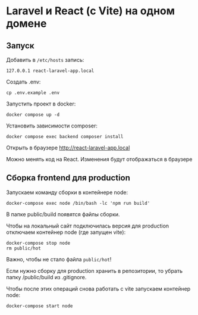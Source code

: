 # Laravel и React (c Vite) на одном домене

## Запуск

Добавить в `/etc/hosts` запись:

```
127.0.0.1 react-laravel-app.local
```

Создать .env:

```
cp .env.example .env
```

Запустить проект в docker:

```
docker compose up -d
```

Установить зависимости composer:

```
docker compose exec backend composer install
```

Открыть в браузере http://react-laravel-app.local

Можно менять код на React. Изменения будут отображаться в браузере

## Сборка frontend для production

Запускаем команду сборки в контейнере node:

```
docker-compose exec node /bin/bash -lc 'npm run build'
```

В папке public/build появятся файлы сборки.

Чтобы на локальный сайт подключилась версия для production отключаем контейнер node (где запущен vite):

```
docker-compose stop node
rm public/hot
```

Важно, чтобы не стало файла `public/hot`!

Если нужно сборку для production хранить в репозитории, то убрать папку /public/build из .gitignore.

Чтобы после этих операций снова работать с vite запускаем контейнер node:

```
docker-compose start node
```
